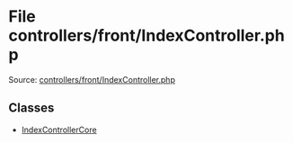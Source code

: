 File controllers/front/IndexController.php
=========

Source: [controllers/front/IndexController.php](https://github.com/PrestaShop/PrestaShop/blob/1.5.3.0/controllers/front/IndexController.php)


Classes
-------

* [IndexControllerCore](class.IndexControllerCore.md)

